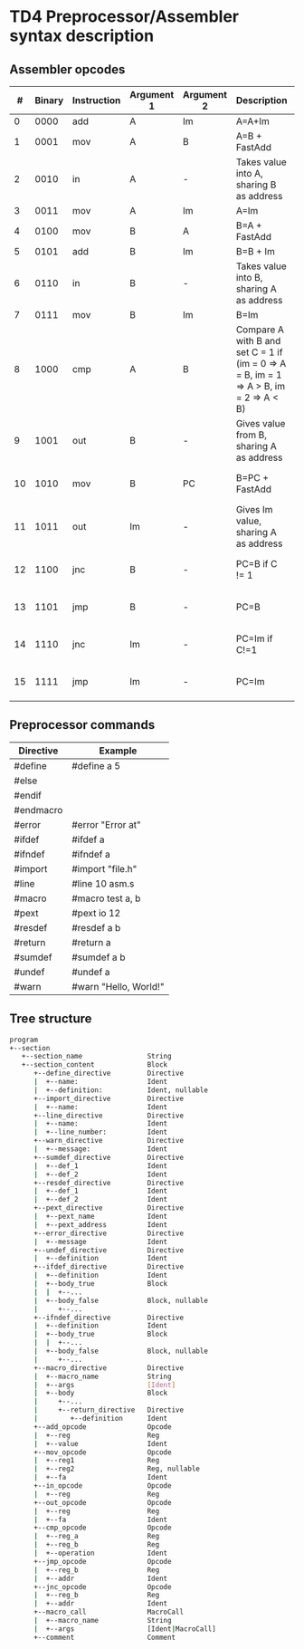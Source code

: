 # TD4 Preprocessor/Assembler syntax description

## Assembler opcodes
| #  | Binary | Instruction | Argument 1 | Argument 2 | Description                                                                             | FastAdd support | Commentary                           |
|----|--------|-------------|------------|------------|-----------------------------------------------------------------------------------------|-----------------|--------------------------------------|
| 0  | 0000   | add         | A          | Im         | A=A+Im                                                                                  | FALSE           |                                      |
| 1  | 0001   | mov         | A          | B          | A=B + FastAdd                                                                           | TRUE            |                                      |
| 2  | 0010   | in          | A          | -          | Takes value into A, sharing B as address                                                | TRUE            | Uses B as address only on TD4E/TD4E8 |
| 3  | 0011   | mov         | A          | Im         | A=Im                                                                                    | FALSE           |                                      |
| 4  | 0100   | mov         | B          | A          | B=A + FastAdd                                                                           | TRUE            |                                      |
| 5  | 0101   | add         | B          | Im         | B=B + Im                                                                                | FALSE           |                                      |
| 6  | 0110   | in          | B          | -          | Takes value into B, sharing A as address                                                | TRUE            | Uses A as address only on TD4E/TD4E8 |
| 7  | 0111   | mov         | B          | Im         | B=Im                                                                                    | FALSE           |                                      |
| 8  | 1000   | cmp         | A          | B          | Compare A with B and set C = 1 if (im = 0 => A = B, im = 1   => A > B, im = 2 => A < B) | TRUE            | Available only on TD4E/TD4E8         |
| 9  | 1001   | out         | B          | -          | Gives value from B, sharing    A as address                                             | TRUE            | Uses A as address only on TD4E/TD4E8 |
| 10 | 1010   | mov         | B          | PC         | B=PC + FastAdd                                                                          | TRUE            | Available only on TD4E/TD4E8         |
| 11 | 1011   | out         | Im         | -          | Gives Im value, sharing    A as address                                                 | FALSE           | Uses A as address only on TD4E/TD4E8 |
| 12 | 1100   | jnc         | B          | -          | PC=B if C != 1                                                                          | TRUE            | Available only on TD4E/TD4E8         |
| 13 | 1101   | jmp         | B          | -          | PC=B                                                                                    | FALSE           | Available only on TD4E/TD4E8         |
| 14 | 1110   | jnc         | Im         | -          | PC=Im if C!=1                                                                           | TRUE            | Supposed using label instead of Im   |
| 15 | 1111   | jmp         | Im         | -          | PC=Im                                                                                   | FALSE           | Supposed using label instead of Im   |

## Preprocessor commands
| Directive | Example               |
|-----------|-----------------------|
| #define   | #define a 5           |
| #else     |                       |
| #endif    |                       |
| #endmacro |                       |
| #error    | #error "Error at"     |
| #ifdef    | #ifdef a              |
| #ifndef   | #ifndef a             |
| #import   | #import "file.h"      |
| #line     | #line 10 asm.s        |
| #macro    | #macro test a, b      |
| #pext     | #pext io 12           |
| #resdef   | #resdef a b           |
| #return   | #return a             |
| #sumdef   | #sumdef a b           |
| #undef    | #undef a              |
| #warn     | #warn "Hello, World!" |

## Tree structure
```bash
program
+--section
   +--section_name                String
   +--section_content             Block
      +--define_directive         Directive
      |  +--name:                 Ident
      |  +--definition:           Ident, nullable
      +--import_directive         Directive
      |  +--name:                 Ident
      +--line_directive           Directive
      |  +--name:                 Ident
      |  +--line_number:          Ident
      +--warn_directive           Directive
      |  +--message:              Ident
      +--sumdef_directive         Directive
      |  +--def_1                 Ident
      |  +--def_2                 Ident
      +--resdef_directive         Directive
      |  +--def_1                 Ident
      |  +--def_2                 Ident
      +--pext_directive           Directive
      |  +--pext_name             Ident
      |  +--pext_address          Ident
      +--error_directive          Directive
      |  +--message               Ident
      +--undef_directive          Directive
      |  +--definition            Ident
      +--ifdef_directive          Directive
      |  +--definition            Ident
      |  +--body_true             Block
      |  |  +--...
      |  +--body_false            Block, nullable
      |     +--...
      +--ifndef_directive         Directive
      |  +--definition            Ident
      |  +--body_true             Block
      |  |  +--...
      |  +--body_false            Block, nullable
      |     +--...
      +--macro_directive          Directive
      |  +--macro_name            String
      |  +--args                  [Ident]
      |  +--body                  Block
      |     +--...
      |     +--return_directive   Directive
      |        +--definition      Ident
      +--add_opcode               Opcode
      |  +--reg                   Reg
      |  +--value                 Ident
      +--mov_opcode               Opcode
      |  +--reg1                  Reg
      |  +--reg2                  Reg, nullable
      |  +--fa                    Ident
      +--in_opcode                Opcode
      |  +--reg                   Reg
      +--out_opcode               Opcode
      |  +--reg                   Reg
      |  +--fa                    Ident
      +--cmp_opcode               Opcode
      |  +--reg_a                 Reg
      |  +--reg_b                 Reg
      |  +--operation             Ident
      +--jmp_opcode               Opcode
      |  +--reg_b                 Reg
      |  +--addr                  Ident
      +--jnc_opcode               Opcode
      |  +--reg_b                 Reg
      |  +--addr                  Ident
      +--macro_call               MacroCall
      |  +--macro_name            String
      |  +--args                  [Ident|MacroCall]
      +--comment                  Comment
```